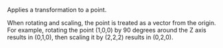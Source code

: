 Applies a transformation to a point.

When rotating and scaling, the point is treated as a vector from the origin.  For example, rotating the point (1,0,0) by 90 degrees around the Z axis results in (0,1,0), then scaling it by (2,2,2) results in (0,2,0).
